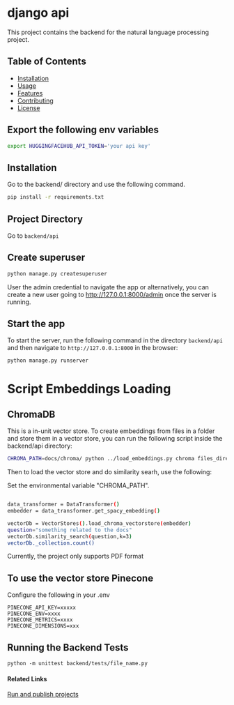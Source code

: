 # django api

This project contains the backend for the natural language processing project.

## Table of Contents

- [Installation](#installation)
- [Usage](#usage)
- [Features](#features)
- [Contributing](#contributing)
- [License](#license)

## Export the following env variables
```bash
export HUGGINGFACEHUB_API_TOKEN='your api key'
```

## Installation

Go to the backend/ directory and use the following command.

```bash
pip install -r requirements.txt
```

## Project Directory

Go to `backend/api`


## Create superuser

```bash
python manage.py createsuperuser
```

User the admin credential to navigate the app or alternatively, you can create a new user going to http://127.0.0.1:8000/admin once the server is running.

## Start the app

To start the server, run the following command in the directory `backend/api` and then navigate to `http://127.0.0.1:8000` in the browser:

```bash
python manage.py runserver
```

# Script Embeddings Loading

## ChromaDB

This is a in-unit vector store. To create embeddings from files in a folder and store them in a vector store, you can run the following script inside the backend/api directory:

```bash
CHROMA_PATH=docs/chroma/ python ../load_embeddings.py chroma files_directory
```

Then to load the vector store and do similarity searh, use the following:

Set the environmental variable "CHROMA_PATH".

```bash

data_transformer = DataTransformer()
embedder = data_transformer.get_spacy_embedding()

vectorDb = VectorStores().load_chroma_vectorstore(embedder)
question="something related to the docs"
vectorDb.similarity_search(question,k=3)
vectorDb._collection.count()

```

Currently, the project only supports PDF format

## To use the vector store Pinecone

Configure the following in your .env
```
PINECONE_API_KEY=xxxxx
PINECONE_ENV=xxxx
PINECONE_METRICS=xxxx
PINECONE_DIMENSIONS=xxx
```
## Running the Backend Tests

```
python -m unittest backend/tests/file_name.py
```


#### Related Links
[Run and publish projects](./run.md)